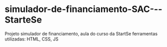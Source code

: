 # simulador-de-financiamento-SAC---StarteSe
Projeto simulador de financiamento, aula do curso da StartSe ferramentas utilizadas: HTML, CSS, JS
